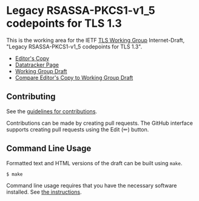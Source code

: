 # Legacy RSASSA-PKCS1-v1_5 codepoints for TLS 1.3

This is the working area for the IETF [TLS Working Group](https://datatracker.ietf.org/wg/tls/documents/) Internet-Draft, "Legacy RSASSA-PKCS1-v1_5 codepoints for TLS 1.3".

* [Editor's Copy](https://davidben.github.io/tls13-pkcs1/#go.draft-ietf-tls-tls13-pkcs1.html)
* [Datatracker Page](https://datatracker.ietf.org/doc/draft-ietf-tls-tls13-pkcs1)
* [Working Group Draft](https://datatracker.ietf.org/doc/html/draft-ietf-tls-tls13-pkcs1)
* [Compare Editor's Copy to Working Group Draft](https://davidben.github.io/tls13-pkcs1/#go.draft-ietf-tls-tls13-pkcs1.diff)


## Contributing

See the
[guidelines for contributions](https://github.com/davidben/tls13-pkcs1/blob/main/CONTRIBUTING.md).

Contributions can be made by creating pull requests.
The GitHub interface supports creating pull requests using the Edit (✏) button.


## Command Line Usage

Formatted text and HTML versions of the draft can be built using `make`.

```sh
$ make
```

Command line usage requires that you have the necessary software installed.  See
[the instructions](https://github.com/martinthomson/i-d-template/blob/main/doc/SETUP.md).

